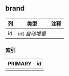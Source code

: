 ## brand



| 列   | 类型           | 注释 |
| :--- | -------------- | ---- |
| id   | int *自动增量* |      |

### 索引

| PRIMARY | *id* |
| :------ | ---- |
|         |      |